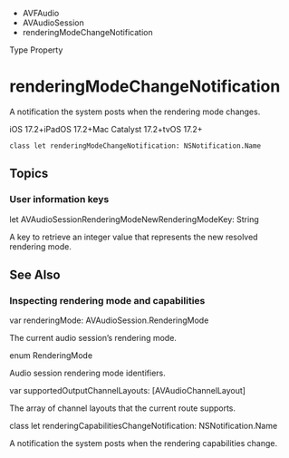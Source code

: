 

- AVFAudio
- AVAudioSession
-  renderingModeChangeNotification 

Type Property

# renderingModeChangeNotification

A notification the system posts when the rendering mode changes.

iOS 17.2+iPadOS 17.2+Mac Catalyst 17.2+tvOS 17.2+

``` source
class let renderingModeChangeNotification: NSNotification.Name
```

## Topics

### User information keys

let AVAudioSessionRenderingModeNewRenderingModeKey: String

A key to retrieve an integer value that represents the new resolved rendering mode.

## See Also

### Inspecting rendering mode and capabilities

var renderingMode: AVAudioSession.RenderingMode

The current audio session’s rendering mode.

enum RenderingMode

Audio session rendering mode identifiers.

var supportedOutputChannelLayouts: [AVAudioChannelLayout]

The array of channel layouts that the current route supports.

class let renderingCapabilitiesChangeNotification: NSNotification.Name

A notification the system posts when the rendering capabilities change.


